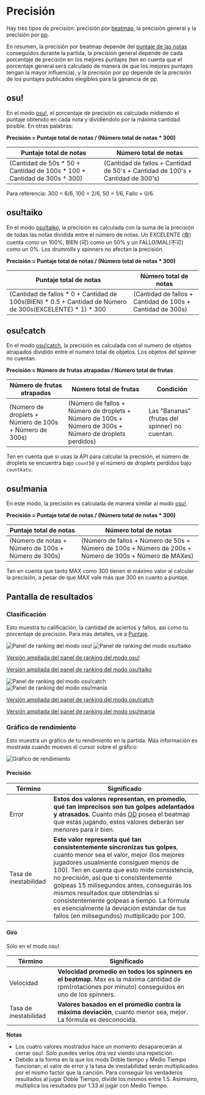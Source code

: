 Precisión
==========
Hay tres tipos de precisión: precisión por [beatmap](/wiki/Beatmaps), la precisión general y la precisión por [pp](/wiki/Performance_Points).

En resumen, la precisión por beatmap depende del [puntaje de las notas](/wiki/Score) conseguidos durante la partida, la precisión general depende de cada porcentaje de precisión en los mejores puntajes (ten en cuenta que el porcentaje general será calculado de manera de que los mejores puntajes tengan la mayor influencia), y la precisión por pp depende de la precisión de los puntajes publicados elegibles para la ganancia de pp.

osu!
----------

En el modo [osu!](/wiki/Game_Modes/osu!), el porcentaje de precisión es calculado midiendo el puntaje obtenido en cada nota y dividiéndolo por la máxima cantidad posible. En otras palabras:

**Precisión = Puntaje total de notas / (Número total de notas * 300)**

| Puntaje total de notas | Número total de notas |
| ---------------------| ---------------------|
| (Cantidad de 50s \* 50 + Cantidad de 100s \* 100 + Cantidad de 300s \* 300) | (Cantidad de fallos + Cantidad de 50's + Cantidad de 100's + Cantidad de 300's) |

Para referencia: 300 = 6/6, 100 = 2/6, 50 = 1/6, Fallo = 0/6.

osu!taiko
------

En el modo [osu!taiko](/wiki/Game_Modes/osu!taiko), la precisión es calculada con la suma de la precisión de todas las notas dividida entre el número de notas. Un EXCELENTE (良) cuenta como un 100%, BIEN (可) como un 50% y un FALLO/MAL(不可) como un 0%. Los drumrolls y spinners no afectan la precisión.

**Precisión = Puntaje total de notas / (Número total de notas * 300)**

| Puntaje total de notas | Número total de notas |
| ---------------------| ---------------------|
| (Cantidad de fallos \* 0 + Cantidad de 100s(BIEN) \* 0.5 + Cantidad de Número de 300s(EXCELENTE) \* 1) \* 300 | (Cantidad de fallos + Cantidad de 100s + Cantidad de 300s) |

osu!catch
------------------

En el modo [osu!catch](/wiki/Game_Modes/osu!catch), la precisión es calculada con el numero de objetos atrapados dividido entre el numero total de objetos. Los objetos del spinner no cuentan.

**Precisión = Número de frutas atrapadas / Número total de frutas**

| Número de frutas atrapadas | Número total de frutas | Condición |
| ------------------------------| ---------------------- | --------- |
| (Número de droplets + Número de 100s + Número de 300s) | (Número de fallos + Número de droplets + Número de 100s + Número de 300s + Número de droplets perdidos) | Las "Bananas" (frutas del spinner) no cuentan. |

Ten en cuenta que si usas la API para calcular la precisión, el número de droplets se encuentra bajo ``count50`` y el número de droplets perdidos bajo ``countkatu``.

osu!mania
---------

En este modo, la precisión es calculada de manera similar al modo [osu!](/wiki/Game_Modes/osu!).

**Precisión = Puntaje total de notas / (Número total de notas * 300)**

| Puntaje total de notas | Número total de notas |
| -------------------- | -------------------- |
| (Número de notas + Número de 100s + Número de 300s) | (Número de fallos + Número de 50s + Número de 100s + Número de 200s + Número de 300s + Número de MAXes) |

Ten en cuenta que tanto MAX como 300 tienen el máximo valor al calcular la precisión, a pesar de que MAX vale más que 300 en cuanto a puntaje.

Pantalla de resultados
-----------------

### Clasificación

  Esto muestra tu calificación, la cantidad de aciertos y fallos, así como tu porcentaje de precisión. Para más detalles, ve a [Puntaje](/wiki/Score).

![Panel de ranking del modo osu!](Accuracy_osu!_Small.jpg "Panel de ranking del modo osu!") ![Panel de ranking del modo osu!taiko](Accuracy_Taiko_Small.jpg "Panel de ranking del modo osu!taiko")

[Versión ampliada del panel de ranking del modo osu!](Accuracy_osu!.jpg "Versión ampliada del panel de ranking del modo osu!")

[Versión ampliada del panel de ranking del modo osu!taiko](Accuracy_Taiko.jpg "Versión ampliada del panel de ranking del modo osu!taiko")

![Panel de ranking del modo osu!catch](Accuracy_CtB_Small.jpg "Panel de ranking del modo osu!catch") ![Panel de ranking del modo osu!mania](Accuracy_Mania_Small.jpg "Panel de ranking del modo osu!mania")

[Versión ampliada del panel de ranking del modo osu!catch](Accuracy_CtB.jpg "Versión ampliada del panel de ranking del modo osu!catch")

[Versión ampliada del panel de ranking del modo osu!mania](Accuracy_Mania.jpg "Versión ampliada del panel de ranking del modo osu!mania")


### Gráfico de rendimiento

  Esto muestra un gráfico de tu rendimiento en la partida. Más información es mostrada cuando mueves el cursor sobre el gráfico:

![Gráfico de rendimiento](Accuracy_TR.jpg "Gráfico de rendimiento")

#### Precisión

| Término | Significado |
| ---- | ------- |
| Error | **Estos dos valores representan, en promedio, qué tan imprecisos son tus golpes adelantados y atrasados.** Cuanto más [OD](/wiki/Song_Setup) posea el beatmap que estás jugando, estos valores deberán ser menores para ir bien. |
| Tasa de inestabilidad | **Este valor representa qué tan consistentemente sincronizas tus golpes**, cuanto menor sea el valor, mejor (los mejores jugadores usualmente consiguen menos de 100). Ten en cuenta que esto mide consistencia, no precisión, así que si consistentemente golpeas 15 milisegundos antes, conseguirás los mismos resultados que obtendrías si consistentemente golpeas a tiempo. La fórmula es esencialmente la deviación estándar de tus fallos (en milisegundos) multiplicado por 100. |

#### Giro

Sólo en el modo osu!.

| Término | Significado |
| ---- | ------- |
| Velocidad | **Velocidad promedio en todos los spinners en el beatmap.** Max es la máxima cantidad de rpm(rotaciones por minuto) conseguidos en uno de los spinners.
| Tasa de inestabilidad | **Valores basados en el promedio contra la máxima deviación**, cuanto menor sea, mejor. La fórmula es desconocida. |

**Notas**

-   Los cuatro valores mostrados hace un momento desaparecerán al cerrar osu!. Sólo puedes verlos otra vez viendo una repetición.
-   Debido a la forma en la que los mods Doble tiempo y Medio Tiempo funcionan, el valor de error y la tasa de inestabilidad  serán multiplicados por el mismo factor que la canción. Para conseguir los verdaderos resultados al jugar Doble Tiempo, divide los mismos entre 1.5. Asimismo, multiplica los resultados por 1.33 al jugar con Medio Tiempo.
